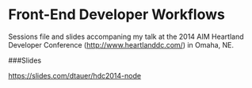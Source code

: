 Front-End Developer Workflows
==============

Sessions file and slides accompaning my talk at the 2014 AIM Heartland Developer Conference (http://www.heartlanddc.com/) in Omaha, NE.

###Slides

https://slides.com/dtauer/hdc2014-node
